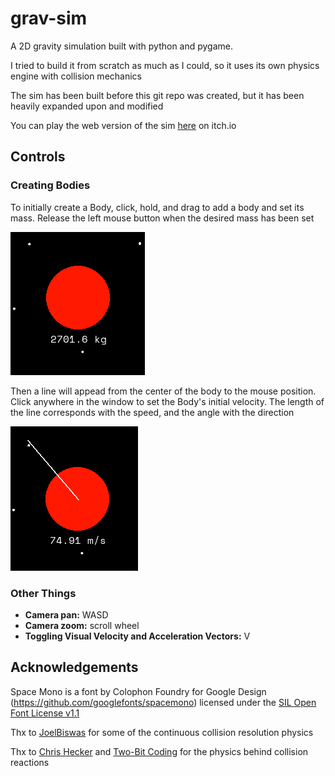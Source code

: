 # grav-sim

A 2D gravity simulation built with python and pygame.

I tried to build it from scratch as much as I could, so it uses its own physics engine with collision mechanics

The sim has been built before this git repo was created, but it has been heavily expanded upon and modified

You can play the web version of the sim [here](https://anayksha.itch.io/grav-sim) on itch.io

## Controls

### Creating Bodies

To initially create a Body, click, hold, and drag to add a body and set its mass. Release the left mouse button when the desired mass has been set

![](assets/setting_mass.png)

Then a line will appead from the center of the body to the mouse position. Click anywhere in the window to set the Body's initial velocity.
The length of the line corresponds with the speed, and the angle with the direction

![](assets/setting_velocity.png)

### Other Things

- **Camera pan:** WASD
- **Camera zoom:** scroll wheel
- **Toggling Visual Velocity and Acceleration Vectors:** V

## Acknowledgements

Space Mono is a font by Colophon Foundry for Google Design (https://github.com/googlefonts/spacemono) licensed under the [SIL Open Font License v1.1](https://openfontlicense.org/open-font-license-official-text/)

Thx to [JoelBiswas](https://github.com/JoelBiswas) for some of the continuous collision resolution physics

Thx to [Chris Hecker](https://www.chrishecker.com/Rigid_Body_Dynamics) and [Two-Bit Coding](https://www.youtube.com/@two-bitcoding8018) for the physics behind collision reactions